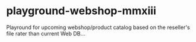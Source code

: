 playground-webshop-mmxiii
=========================

Playround for upcoming webshop/product catalog based on the reseller's file rater than current Web DB…
